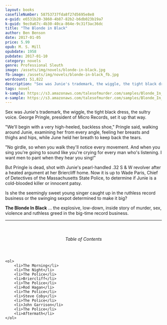 ```yaml
---
layout: books
casefileNumber: 58753737fda8f27d5695e8e8
e-guid: e6531b20-3860-4b87-82b2-b6db023b19a7
k-guid: 9ec0a67c-4b30-40ca-864e-9c31f3ac36dc
title: "The Blonde in Black"
author: Ben Benson
date: 2017-01-05
price: 5.99
opub: M. S. Mill
opubdate: 1958
pubdate: 2017-01-10
category: novels
genre: Professional Sleuth
image: /assets/img/novels/blonde-in-black.jpg
fb-image: /assets/img/novels/blonde-in-black_fb.jpg
wordcount: 51,822
description: "Sex was Junie's trademark, the wiggle, the tight black dress, the sultry voice. But now George Pringle, president of Micro Records, is dead &hellip; did Junie hit a sour note and kill the man who made her singing career?"
tags: novel
k-sample: https://s3.amazonaws.com/talesofmurder.com/samples/Blonde_In_Black-sample.mobi
e-sample: https://s3.amazonaws.com/talesofmurder.com/samples/Blonde_In_Black-sample.epub
---
```


Sex was Junie's trademark, the wiggle, the tight black dress, the sultry voice. George Pringle, president of Micro Records, set it up that way.

"We'll begin with a very high-heeled, backless shoe," Pringle said, walking around Junie, examining her from every angle, feeling her breasts and thighs and hips, while June held her breath to keep back the tears.

"No girdle, so when you walk they'll notice every movement. And when you sing you're going to sound like you're crying for every man who's listening. I want men to pant when they hear you sing!\"

But Pringle is dead, shot with Junie's pearl-handled .32 S & W revolver after a heated argument at her Briercliff home. Now it is up to Wade Paris, Chief of Detectives of the Massachusetts State Police, to determine if Junie is a cold-blooded killer or innocent patsy.

Is she the seemingly sweet young singer caught up in the ruthless record business or the swinging sexpot determined to make it big?

**The Blonde In Black** ... the explosive, low-down, inside story of murder, sex, violence and ruthless greed in the big-time record business.

<hr>
<br>

<div class="toc">
	<header>
		<h6>Table of Contents</h6>
	</header>

	<ol>
		<li>The Morning</li>
		<li>The Night</li>
		<li>The Police</li>
		<li>Briercliff</li>
		<li>The Police</li>
		<li>Rod Hagan</li>
		<li>The Police</li>
		<li>Steve Coby</li>
		<li>The Police</li>
		<li>John Garrison</li>
		<li>The Police</li>
		<li>Aftermath</li>
	</ol>
</div>
